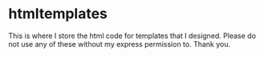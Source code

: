 # htmltemplates
This is where I store the html code for templates that I designed.
Please do not use any of these without my express permission to. Thank you.
